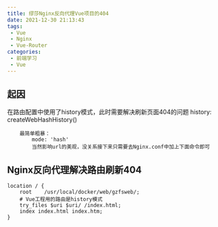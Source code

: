```yaml
---
title: 缪莎Nginx反向代理Vue项目的404
date: 2021-12-30 21:13:43
tags:
 - Vue
 - Nginx
 - Vue-Router
categories:
 - 前端学习
 - Vue
---
```


## 起因
在路由配置中使用了history模式，此时需要解决刷新页面404的问题
  history: createWebHashHistory()
```
	最简单粗暴：
		mode: 'hash'
		当然影响url的美观，没关系接下来只需要去Nginx.conf中加上下面命令即可
```


## Nginx反向代理解决路由刷新404

``` shell
location / {
	root	/usr/local/docker/web/gzfsweb/;
	# Vue工程用的路由是history模式
	try_files $uri $uri/ /index.html;
	index index.html index.htm;
}
```

